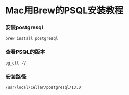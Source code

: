 # Mac用Brew的PSQL安装教程

### 安装postgresql
```
brew install postgresql
```
### 查看PSQL的版本
```
pg_ctl -V
```
### 安装路径
```
/usr/local/Cellar/postgresql/13.0
```
